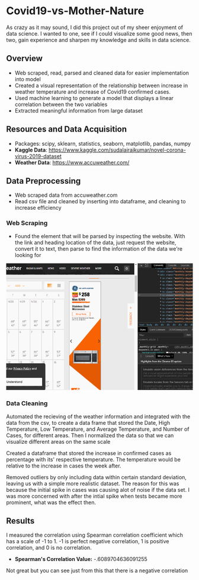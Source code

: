 # Covid19-vs-Mother-Nature
As crazy as it may sound, I did this project out of my sheer enjoyment of data science. I wanted to one, see if I could visualize some good news, then two, gain experience and sharpen my knowledge and skills in data science.
## Overview
- Web scraped, read, parsed and cleaned data for easier implementation into model
- Created a visual representation of the relationship between increase in weather temperature and increase of Covid19 confirmed cases.
- Used machine learning to generate a model that displays a linear correlation between the two variables
- Extracted meaningful information from large dataset
## Resources and Data Acquisition
- Packages: scipy, sklearn, statistics, seaborn, matplotlib, pandas, numpy
- **Kaggle Data**: https://www.kaggle.com/sudalairajkumar/novel-corona-virus-2019-dataset
- **Weather Data**: https://www.accuweather.com/

## Data Preprocessing
- Web scraped data from accuweather.com 
- Read csv file and cleaned by inserting into dataframe, and cleaning to increase efficiency
### Web Scraping
- Found the element that will be parsed by inspecting the website. With the link and heading location of the data, just request the website, convert it to text, then parse to find the information of the data we're looking for

![web scraping](https://github.com/ibkamara0/Covid19-vs-Mother-Nature/blob/master/web%20scraping.gif)

### Data Cleaning
Automated the recieving of the weather information and integrated with the data from the csv, to create a data frame that stored the Date, High Temperature, Low Temperature, and Average Temperature, and Number of Cases, for different areas. Then I normalized the data so that we can visualize different areas on the same scale

Created a dataframe that stored the increase in confirmed cases as percentage with its' respective temperature. The temperature would be relative to the increase in cases the week after. 

Removed outliers by only including data within certain standard deviation, leaving us with a simple more realistic dataset. The reason for this was because the initial spike in cases was causing alot of noise if the data set. I was more concerned with after the intial spike when tests became more prominent, what was the effect then.

## Results
I measured the correlation using Spearman correlation coefficient which has a scale of -1 to 1. -1 is perfect negative correlation, 1 is positive correlation, and 0 is no correlation. 

- **Spearman's Correlation Value:** -.6089704636091255

Not great but you can see just from this that there is a negative correlation
